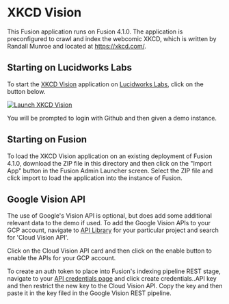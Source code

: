# XKCD Vision
This Fusion application runs on Fusion 4.1.0. The application is preconfigured to crawl and index the webcomic XKCD, which is written by Randall Munroe and located at https://xkcd.com/.

## Starting on Lucidworks Labs
To start the [XKCD Vision](https://lucidworks.com/labs/apps/xkcd-vision/) application on [Lucidworks Labs](https://lucidworks.com/labs), click on the button below.

[![Launch XKCD Vision](https://img.shields.io/badge/launch-XKCDVision-green.svg)](https://streams.lucidworks.com/instance/create/xkcdvision)

You will be prompted to login with Github and then given a demo instance.

## Starting on Fusion
To load the XKCD Vision application on an existing deployment of Fusion 4.1.0, download the ZIP file in this directory and then click on the "Import App" button in the Fusion Admin Launcher screen. Select the ZIP file and click import to load the application into the instance of Fusion.

## Google Vision API
The use of Google's Vision API is optional, but does add some additional relevant data to the demo if used. To add the Google Vision APIs to your GCP account, navigate to [API Library](https://console.cloud.google.com/apis/library) for your particular project and search for 'Cloud Vision API'.

Click on the Cloud Vision API card and then click on the enable button to enable the APIs for your GCP account.

To create an auth token to place into Fusion's indexing pipeline REST stage, navigate to your [API credentials page](https://console.cloud.google.com/apis/credentials) and click create credentials..API key and then restrict the new key to the Cloud Vision API. Copy the key and then paste it in the key filed in the Google Vision REST pipeline. 
